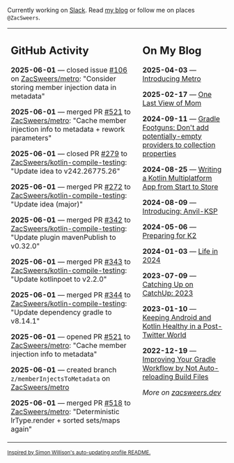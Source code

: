 Currently working on [Slack](https://slack.com/). Read [my blog](https://zacsweers.dev/) or follow me on places `@ZacSweers`.

<table><tr><td valign="top" width="60%">

## GitHub Activity
<!-- githubActivity starts -->
**2025-06-01** — closed issue [#106](https://github.com/ZacSweers/metro/issues/106) on [ZacSweers/metro](https://github.com/ZacSweers/metro): "Consider storing member injection data in metadata"

**2025-06-01** — merged PR [#521](https://github.com/ZacSweers/metro/pull/521) to [ZacSweers/metro](https://github.com/ZacSweers/metro): "Cache member injection info to metadata + rework parameters"

**2025-06-01** — closed PR [#279](https://github.com/ZacSweers/kotlin-compile-testing/pull/279) to [ZacSweers/kotlin-compile-testing](https://github.com/ZacSweers/kotlin-compile-testing): "Update idea to v242.26775.26"

**2025-06-01** — merged PR [#272](https://github.com/ZacSweers/kotlin-compile-testing/pull/272) to [ZacSweers/kotlin-compile-testing](https://github.com/ZacSweers/kotlin-compile-testing): "Update idea (major)"

**2025-06-01** — merged PR [#342](https://github.com/ZacSweers/kotlin-compile-testing/pull/342) to [ZacSweers/kotlin-compile-testing](https://github.com/ZacSweers/kotlin-compile-testing): "Update plugin mavenPublish to v0.32.0"

**2025-06-01** — merged PR [#343](https://github.com/ZacSweers/kotlin-compile-testing/pull/343) to [ZacSweers/kotlin-compile-testing](https://github.com/ZacSweers/kotlin-compile-testing): "Update kotlinpoet to v2.2.0"

**2025-06-01** — merged PR [#344](https://github.com/ZacSweers/kotlin-compile-testing/pull/344) to [ZacSweers/kotlin-compile-testing](https://github.com/ZacSweers/kotlin-compile-testing): "Update dependency gradle to v8.14.1"

**2025-06-01** — opened PR [#521](https://github.com/ZacSweers/metro/pull/521) to [ZacSweers/metro](https://github.com/ZacSweers/metro): "Cache member injection info to metadata"

**2025-06-01** — created branch `z/memberInjectsToMetadata` on [ZacSweers/metro](https://github.com/ZacSweers/metro)

**2025-06-01** — merged PR [#518](https://github.com/ZacSweers/metro/pull/518) to [ZacSweers/metro](https://github.com/ZacSweers/metro): "Deterministic IrType.render + sorted sets/maps again"
<!-- githubActivity ends -->
</td><td valign="top" width="40%">

## On My Blog
<!-- blog starts -->
**2025-04-03** — [Introducing Metro](https://www.zacsweers.dev/introducing-metro/)

**2025-02-17** — [One Last View of Mom](https://www.zacsweers.dev/one-last-view-of-mom/)

**2024-09-11** — [Gradle Footguns: Don't add potentially-empty providers to collection properties](https://www.zacsweers.dev/gradle-footgun-adding-empty-providers-to-collection-properties/)

**2024-08-25** — [Writing a Kotlin Multiplatform App from Start to Store](https://www.zacsweers.dev/writing-a-kotlin-multiplatform-app-from-start-to-store/)

**2024-08-09** — [Introducing: Anvil-KSP](https://www.zacsweers.dev/introducing-anvil-ksp/)

**2024-05-06** — [Preparing for K2](https://www.zacsweers.dev/preparing-for-k2/)

**2024-01-03** — [Life in 2024](https://www.zacsweers.dev/life-in-2024/)

**2023-07-09** — [Catching Up on CatchUp: 2023](https://www.zacsweers.dev/catching-up-on-catchup-2023/)

**2023-01-10** — [Keeping Android and Kotlin Healthy in a Post-Twitter World](https://www.zacsweers.dev/keeping-android-healthy/)

**2022-12-19** — [Improving Your Gradle Workflow by Not Auto-reloading Build Files](https://www.zacsweers.dev/improving-your-workflow-by-not-auto-reloading-build-files/)
<!-- blog ends -->
_More on [zacsweers.dev](https://zacsweers.dev/)_
</td></tr></table>

<sub><a href="https://simonwillison.net/2020/Jul/10/self-updating-profile-readme/">Inspired by Simon Willison's auto-updating profile README.</a></sub>